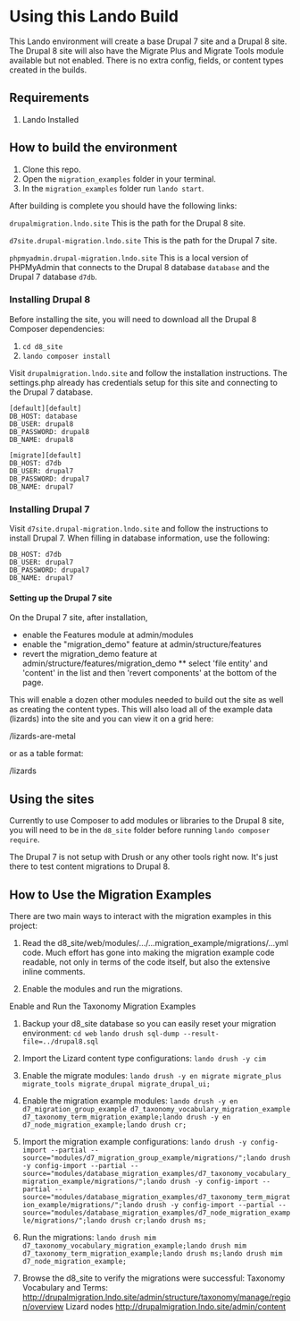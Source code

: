 # Using this Lando Build
This Lando environment will create a base Drupal 7 site and a Drupal 8 site. The Drupal 8 site will also have the Migrate Plus and Migrate Tools module available but not enabled. There is no extra config, fields, or content types created in the builds.

## Requirements
1. Lando Installed


## How to build the environment
1. Clone this repo.
2. Open the `migration_examples` folder in your terminal.
3. In the `migration_examples` folder run `lando start`.

After building is complete you should have the following links:

`drupalmigration.lndo.site`
This is the path for the Drupal 8 site.

`d7site.drupal-migration.lndo.site`
This is the path for the Drupal 7 site.

`phpmyadmin.drupal-migration.lndo.site`
This is a local version of PHPMyAdmin that connects to the Drupal 8 database `database` and the Drupal 7 database `d7db`.

### Installing Drupal 8
Before installing the site, you will need to download all the Drupal 8 Composer dependencies:
1. `cd d8_site`
2. `lando composer install`

Visit `drupalmigration.lndo.site` and follow the installation instructions. The settings.php already has credentials setup for this site and connecting to the Drupal 7 database.

```
[default][default]
DB_HOST: database
DB_USER: drupal8
DB_PASSWORD: drupal8
DB_NAME: drupal8

[migrate][default]
DB_HOST: d7db
DB_USER: drupal7
DB_PASSWORD: drupal7
DB_NAME: drupal7
```

### Installing Drupal 7
Visit `d7site.drupal-migration.lndo.site` and follow the instructions to install Drupal 7. When filling in database information, use the following:
```
DB_HOST: d7db
DB_USER: drupal7
DB_PASSWORD: drupal7
DB_NAME: drupal7
```
#### Setting up the Drupal 7 site

On the Drupal 7 site, after installation,
* enable the Features module at admin/modules
* enable the "migration_demo" feature at admin/structure/features
* revert the migration_demo feature at admin/structure/features/migration_demo
** select 'file entity' and 'content' in the list and then 'revert components' at the bottom of the page.

This will enable a dozen other modules needed to build out the site as well as creating the content types. This will also load all of the example data (lizards) into the site and you can view it on a grid here:

  /lizards-are-metal

or as a table format:

  /lizards

## Using the sites
Currently to use Composer to add modules or libraries to the Drupal 8 site, you will need to be in the `d8_site` folder before running `lando composer require`.

The Drupal 7 is not setup with Drush or any other tools right now. It's just there to test content migrations to Drupal 8.


How to Use the Migration Examples
---------------------------------

There are two main ways to interact with the migration examples in this project:

1. Read the d8_site/web/modules/.../...migration_example/migrations/...yml code. Much effort has gone into making the migration example code readable, not only in terms of the code itself, but also the extensive inline comments.

2. Enable the modules and run the migrations.


Enable and Run the Taxonomy Migration Examples

1. Backup your d8_site database so you can easily reset your migration environment:
  `cd web`
  `lando drush sql-dump --result-file=../drupal8.sql`

2. Import the Lizard content type configurations:
   `lando drush -y cim`

3. Enable the migrate modules:
  `lando drush -y en migrate migrate_plus migrate_tools migrate_drupal migrate_drupal_ui;`

4. Enable the migration example modules:
  `lando drush -y en d7_migration_group_example d7_taxonomy_vocabulary_migration_example d7_taxonomy_term_migration_example;lando drush -y en d7_node_migration_example;lando drush cr;`

5. Import the migration example configurations:
  `lando drush -y config-import --partial --source="modules/d7_migration_group_example/migrations/";lando drush -y config-import --partial --source="modules/database_migration_examples/d7_taxonomy_vocabulary_migration_example/migrations/";lando drush -y config-import --partial --source="modules/database_migration_examples/d7_taxonomy_term_migration_example/migrations/";lando drush -y config-import --partial --source="modules/database_migration_examples/d7_node_migration_example/migrations/";lando drush cr;lando drush ms;`

6. Run the migrations:
  `lando drush mim d7_taxonomy_vocabulary_migration_example;lando drush mim d7_taxonomy_term_migration_example;lando drush ms;lando drush mim d7_node_migration_example;`

7. Browse the d8_site to verify the migrations were successful:
    Taxonomy Vocabulary and Terms:
      http://drupalmigration.lndo.site/admin/structure/taxonomy/manage/region/overview
    Lizard nodes
      http://drupalmigration.lndo.site/admin/content
